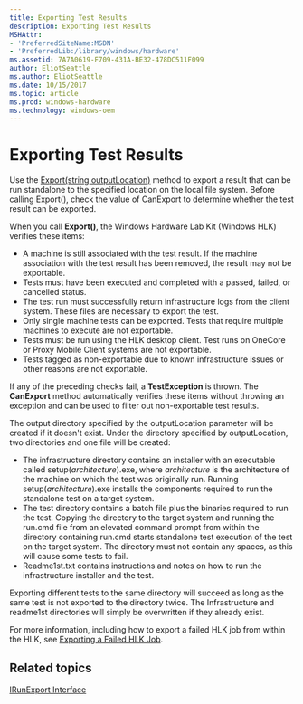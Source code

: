 ```yaml
---
title: Exporting Test Results
description: Exporting Test Results
MSHAttr:
- 'PreferredSiteName:MSDN'
- 'PreferredLib:/library/windows/hardware'
ms.assetid: 7A7A0619-F709-431A-BE32-478DC511F099
author: EliotSeattle
ms.author: EliotSeattle
ms.date: 10/15/2017
ms.topic: article
ms.prod: windows-hardware
ms.technology: windows-oem
---
```


# Exporting Test Results


Use the [Export(string outputLocation)](..\API\irunexport-export-method.md) method to export a result that can be run standalone to the specified location on the local file system. Before calling Export(), check the value of CanExport to determine whether the test result can be exported.

When you call **Export()**, the Windows Hardware Lab Kit (Windows HLK) verifies these items:

-   A machine is still associated with the test result. If the machine association with the test result has been removed, the result may not be exportable.
-   Tests must have been executed and completed with a passed, failed, or cancelled status.
-   The test run must successfully return infrastructure logs from the client system. These files are necessary to export the test.
-   Only single machine tests can be exported. Tests that require multiple machines to execute are not exportable.
-   Tests must be run using the HLK desktop client. Test runs on OneCore or Proxy Mobile Client systems are not exportable.
-   Tests tagged as non-exportable due to known infrastructure issues or other reasons are not exportable.

If any of the preceding checks fail, a **TestException** is thrown. The **CanExport** method automatically verifies these items without throwing an exception and can be used to filter out non-exportable test results.

The output directory specified by the outputLocation parameter will be created if it doesn't exist. Under the directory specified by outputLocation, two directories and one file will be created:

-   The infrastructure directory contains an installer with an executable called setup(*architecture*).exe, where *architecture* is the architecture of the machine on which the test was originally run. Running setup(*architecture*).exe installs the components required to run the standalone test on a target system.
-   The test directory contains a batch file plus the binaries required to run the test. Copying the directory to the target system and running the run.cmd file from an elevated command prompt from within the directory containing run.cmd starts standalone test execution of the test on the target system. The directory must not contain any spaces, as this will cause some tests to fail.
-   Readme1st.txt contains instructions and notes on how to run the infrastructure installer and the test.

Exporting different tests to the same directory will succeed as long as the same test is not exported to the directory twice. The Infrastructure and readme1st directories will simply be overwritten if they already exist.

For more information, including how to export a failed HLK job from within the HLK, see [Exporting a Failed HLK Job](..\user\exporting-a-failed-hlk-job.md).

## <span id="related_topics"></span>Related topics


[IRunExport Interface](..\API\irunexport-interface.md)

 

 








